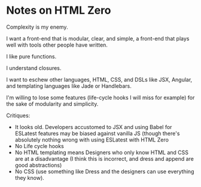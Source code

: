 # Notes on HTML Zero

Complexity is my enemy.

I want a front-end that is modular, clear, and simple, a front-end that plays well with tools other people have written.

I like pure functions.

I understand closures.

I want to eschew other languages, HTML, CSS, and DSLs like JSX, Angular, and templating languages like Jade or Handlebars.

I'm willing to lose some features (life-cycle hooks I will miss for example) for the sake of modularity and simplicity.

Critiques:
 - It looks old. Developers accustomed to JSX and using Babel for ESLatest features may be biased against vanilla JS (though there's absolutely nothing wrong with using ESLatest with HTML Zero
 - No Life cycle hooks
 - No HTML templating means Designers who only know HTML and CSS are at a disadvantage (I think this is incorrect, and dress and append are good abstractions)
 - No CSS (use something like Dress and the designers can use everything they know).
